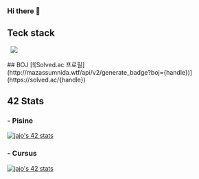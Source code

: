 ### Hi there 👋

<!--
**joejaeyoung/joejaeyoung** is a ✨ _special_ ✨ repository because its `README.md` (this file) appears on your GitHub profile.

Here are some ideas to get you started:

- 🔭 I’m currently working on ...
- 🌱 I’m currently learning ...
- 👯 I’m looking to collaborate on ...
- 🤔 I’m looking for help with ...
- 💬 Ask me about ...
- 📫 How to reach me: ...
- 😄 Pronouns: ...
- ⚡ Fun fact: ...
-->

## Teck stack

<p>
  &nbsp  
  <img src="https://img.shields.io/badge/C-A8B9CC?style=flat-square&logo=C&logoColor=white"/></a>&nbsp 
</p>
## BOJ
[![Solved.ac
프로필](http://mazassumnida.wtf/api/v2/generate_badge?boj={handle})](https://solved.ac/{handle})

## 42 Stats
### - Pisine
[![jajo's 42 stats](https://badge42.coday.fr/api/v2/clvdkubj02288601p4c8pe30ep/stats?cursusId=9&coalitionId=piscine)](https://github.com/Coday-meric/badge42)

### - Cursus
[![jajo's 42 stats](https://badge42.coday.fr/api/v2/clvdkubj02288601p4c8pe30ep/stats?cursusId=21&coalitionId=454)](https://github.com/Coday-meric/badge42)
